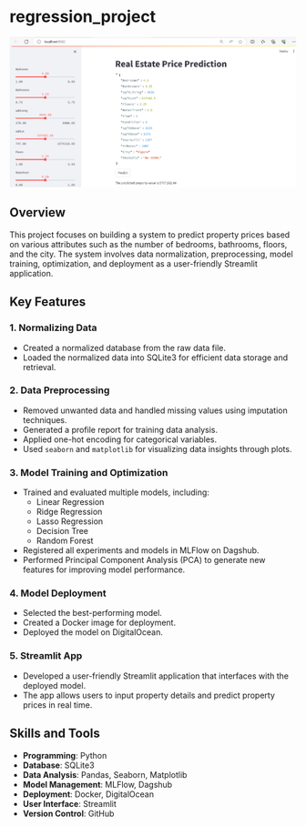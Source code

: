 # regression_project

![Real Estate Data UI](images/UI.png "Sample")

## Overview
This project focuses on building a system to predict property prices based on various attributes such as the number of bedrooms, bathrooms, floors, and the city. The system involves data normalization, preprocessing, model training, optimization, and deployment as a user-friendly Streamlit application.

## Key Features

### 1. Normalizing Data
- Created a normalized database from the raw data file.
- Loaded the normalized data into SQLite3 for efficient data storage and retrieval.

### 2. Data Preprocessing
- Removed unwanted data and handled missing values using imputation techniques.
- Generated a profile report for training data analysis.
- Applied one-hot encoding for categorical variables.
- Used `seaborn` and `matplotlib` for visualizing data insights through plots.

### 3. Model Training and Optimization
- Trained and evaluated multiple models, including:
  - Linear Regression
  - Ridge Regression
  - Lasso Regression
  - Decision Tree
  - Random Forest
- Registered all experiments and models in MLFlow on Dagshub.
- Performed Principal Component Analysis (PCA) to generate new features for improving model performance.

### 4. Model Deployment
- Selected the best-performing model.
- Created a Docker image for deployment.
- Deployed the model on DigitalOcean.

### 5. Streamlit App
- Developed a user-friendly Streamlit application that interfaces with the deployed model.
- The app allows users to input property details and predict property prices in real time.

## Skills and Tools
- **Programming**: Python
- **Database**: SQLite3
- **Data Analysis**: Pandas, Seaborn, Matplotlib
- **Model Management**: MLFlow, Dagshub
- **Deployment**: Docker, DigitalOcean
- **User Interface**: Streamlit
- **Version Control**: GitHub

